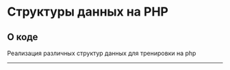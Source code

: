 # Структуры данных на PHP

## О коде

Реализация различных структур данных для тренировки на php

---
